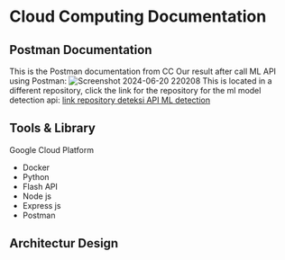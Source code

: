 # Cloud Computing Documentation

## Postman Documentation
This is the Postman documentation from CC
Our result after call ML API using Postman:
![Screenshot 2024-06-20 220208](https://github.com/bagasandih/capstone-project/assets/118192080/4b3cdad3-7870-4e6b-9302-58ba9fe21c7f)
This is located in a different repository, click the link for the repository for the ml model detection api: [link repository deteksi API ML detection](https://github.com/nata-beep16/konira-apps.git)

## Tools & Library
Google Cloud Platform

- Docker
- Python
- Flash API
- Node js
- Express js
- Postman

## Architectur Design
